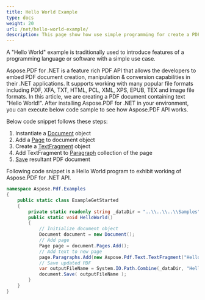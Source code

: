 ```yaml
---
title: Hello World Example
type: docs
weight: 20
url: /net/hello-world-example/
description: This page show how use simple programming for create a PDF document containing text - Hello World. 
---
```


A "Hello World" example is traditionally used to introduce features of a programming language or software with a simple use case.

Aspose.PDF for .NET is a feature rich PDF API that allows the developers to embed PDF document creation, manipulation & conversion capabilities in their .NET applications. It supports working with many popular file formats including PDF, XFA, TXT, HTML, PCL, XML, XPS, EPUB, TEX and image file formats. In this article, we are creating a PDF document containing text "Hello World!". After installing Aspose.PDF for .NET in your environment, you can execute below code sample to see how Aspose.PDF API works.

Below code snippet follows these steps:

1. Instantiate a [Document](https://apireference.aspose.com/pdf/net/aspose.pdf/document) object
1. Add a [Page](https://apireference.aspose.com/pdf/net/aspose.pdf/page) to document object
1. Create a [TextFragment](https://apireference.aspose.com/pdf/net/aspose.pdf.text/textfragment) object
1. Add TextFragment to [Paragraph](https://apireference.aspose.com/pdf/net/aspose.pdf/page/properties/paragraphs) collection of the page
1. [Save](https://apireference.aspose.com/pdf/net/aspose.pdf.document/save/methods/4) resultant PDF document

Following code snippet is a Hello World program to exhibit working of Aspose.PDF for .NET API.

```csharp
namespace Aspose.Pdf.Examples
{
    public static class ExampleGetStarted
    {
        private static readonly string _dataDir = "..\\..\\..\\Samples";
        public static void HelloWorld()
        {
            // Initialize document object
            Document document = new Document();
            // Add page
            Page page = document.Pages.Add();
            // Add text to new page
            page.Paragraphs.Add(new Aspose.Pdf.Text.TextFragment("Hello World!"));
            // Save updated PDF
            var outputFileName = System.IO.Path.Combine(_dataDir, "HelloWorld_out.pdf");
            document.Save( outputFileName );
        }
    }
}
```
